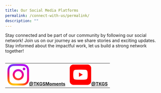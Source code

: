 ```yaml
---
title: Our Social Media Platforms
permalink: /connect-with-us/permalink/
description: ""
---
```

Stay connected and be part of our community by following our social network! Join us on our journey as we share stories and exciting updates. Stay informed about the impactful work, let us build a strong network together!
<br>
<br>
<table>
	<tbody>
		<tr>
			<td style="text-align: center"><b>
		<a href="https://www.instagram.com/tkgsmoments"><img style="width: 70px;" src="/images/Standard/IG_icon.png">@TKGSMoments</a></b>
			</td>
				<td style="text-align: center"><b>
		<a href="https://www.youtube.com/@TKGS"><img style="width: 70px;" src="/images/Standard/youtube_red.png">@TKGS</a></b>
			</td>
		</tr>
	</tbody>
	</table>